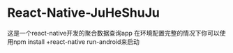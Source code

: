 # React-Native-JuHeShuJu
这是一个react-native开发的聚合数据查询app
在环境配置完整的情况下你可以使用npm install +react-native run-android来启动
